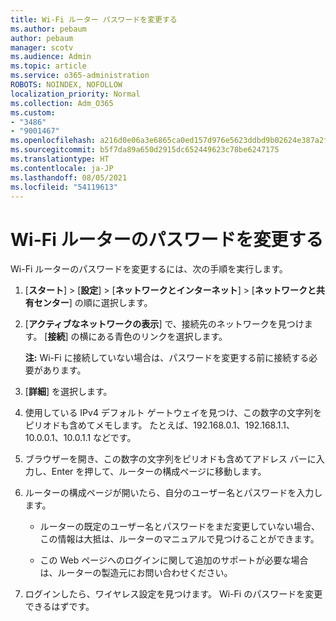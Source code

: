 ```yaml
---
title: Wi-Fi ルーター パスワードを変更する
ms.author: pebaum
author: pebaum
manager: scotv
ms.audience: Admin
ms.topic: article
ms.service: o365-administration
ROBOTS: NOINDEX, NOFOLLOW
localization_priority: Normal
ms.collection: Adm_O365
ms.custom:
- "3486"
- "9001467"
ms.openlocfilehash: a216d0e06a3e6865ca0ed157d976e5623ddbd9b02624e387a2f9755315f913bd
ms.sourcegitcommit: b5f7da89a650d2915dc652449623c78be6247175
ms.translationtype: HT
ms.contentlocale: ja-JP
ms.lasthandoff: 08/05/2021
ms.locfileid: "54119613"
---
```

# <a name="change-your-wi-fi-router-password"></a>Wi-Fi ルーターのパスワードを変更する

Wi-Fi ルーターのパスワードを変更するには、次の手順を実行します。

1. [**スタート**] > [**設定**] > [**ネットワークとインターネット**] > [**ネットワークと共有センター**] の順に選択します。

2. [**アクティブなネットワークの表示**] で、接続先のネットワークを見つけます。 [**接続**] の横にある青色のリンクを選択します。<br>

   **注:** Wi-Fi に接続していない場合は、パスワードを変更する前に接続する必要があります。

3. [**詳細**] を選択します。

4. 使用している IPv4 デフォルト ゲートウェイを見つけ、この数字の文字列をピリオドも含めてメモします。 たとえば、192.168.0.1、192.168.1.1、10.0.0.1、10.0.1.1 などです。

5. ブラウザーを開き、この数字の文字列をピリオドも含めてアドレス バーに入力し、Enter を押して、ルーターの構成ページに移動します。

6. ルーターの構成ページが開いたら、自分のユーザー名とパスワードを入力します。<br>
   - ルーターの既定のユーザー名とパスワードをまだ変更していない場合、この情報は大抵は、ルーターのマニュアルで見つけることができます。

   - この Web ページへのログインに関して追加のサポートが必要な場合は、ルーターの製造元にお問い合わせください。

7. ログインしたら、ワイヤレス設定を見つけます。 Wi-Fi のパスワードを変更できるはずです。
